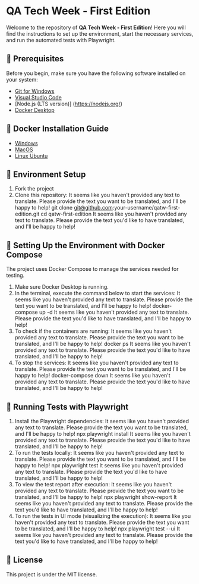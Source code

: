 # QA Tech Week - First Edition
Welcome to the repository of **QA Tech Week - First Edition**!  Here you will find the instructions to set up the environment, start the necessary services, and run the automated tests with Playwright.
## 📌 Prerequisites
Before you begin, make sure you have the following software installed on your system:
- [Git for Windows](https://gitforwindows.org/)
- [Visual Studio Code](https://code.visualstudio.com/)
- [Node.js (LTS version)] (https://nodejs.org/)
- [Docker Desktop](https://www.docker.com/products/docker-desktop/)
## 🐋 Docker Installation Guide
- [Windows](https://dev.to/papitofernando/instalando-o-docker-no-windows-10-home-ou-professional-com-wsl-2-26m3)
- [MacOS](https://docs.docker.com/desktop/setup/install/mac-install/)
- [Linux Ubuntu](https://docs.docker.com/engine/install/ubuntu/)
## 🚀  Environment Setup
1. Fork the project
2. Clone this repository:
It seems like you haven't provided any text to translate. Please provide the text you want to be translated, and I'll be happy to help!
git clone git@github.com:your-username/qatw-first-edition.git
cd qatw-first-edition
It seems like you haven't provided any text to translate. Please provide the text you'd like to have translated, and I'll be happy to help!
## 🐳 Setting Up the Environment with Docker Compose
The project uses Docker Compose to manage the services needed for testing.
1. Make sure Docker Desktop is running.
2. In the terminal, execute the command below to start the services:
It seems like you haven't provided any text to translate. Please provide the text you want to be translated, and I'll be happy to help!
docker-compose up -d
It seems like you haven't provided any text to translate. Please provide the text you'd like to have translated, and I'll be happy to help!
3. To check if the containers are running:
It seems like you haven't provided any text to translate. Please provide the text you want to be translated, and I'll be happy to help!
docker ps
It seems like you haven't provided any text to translate. Please provide the text you'd like to have translated, and I'll be happy to help!
4. To stop the services:
It seems like you haven't provided any text to translate. Please provide the text you want to be translated, and I'll be happy to help!
docker-compose down
It seems like you haven't provided any text to translate. Please provide the text you'd like to have translated, and I'll be happy to help!
## 🧪 Running Tests with Playwright
1. Install the Playwright dependencies:
It seems like you haven't provided any text to translate. Please provide the text you want to be translated, and I'll be happy to help!
npx playwright install
It seems like you haven't provided any text to translate. Please provide the text you'd like to have translated, and I'll be happy to help!
2. To run the tests locally:
It seems like you haven't provided any text to translate. Please provide the text you want to be translated, and I'll be happy to help!
npx playwright test
It seems like you haven't provided any text to translate. Please provide the text you'd like to have translated, and I'll be happy to help!
3. To view the test report after execution:
It seems like you haven't provided any text to translate. Please provide the text you want to be translated, and I'll be happy to help!
npx playwright show-report
It seems like you haven't provided any text to translate. Please provide the text you'd like to have translated, and I'll be happy to help!
4. To run the tests in UI mode (visualizing the execution):
It seems like you haven't provided any text to translate. Please provide the text you want to be translated, and I'll be happy to help!
npx playwright test --ui
It seems like you haven't provided any text to translate. Please provide the text you'd like to have translated, and I'll be happy to help!
## 📄 License
This project is under the MIT license.